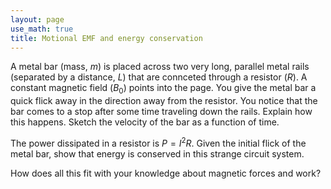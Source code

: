 ```yaml
---
layout: page
use_math: true
title: Motional EMF and energy conservation
---
```


A metal bar (mass, $m$) is placed across two very long, parallel metal rails (separated by a distance, $L$) that are connceted through a resistor ($R$). A constant magnetic field ($B_0$) points into the page. You give the metal bar a quick flick away in the direction away from the resistor. You notice that the bar comes to a stop after some time traveling down the rails. Explain how this happens. Sketch the velocity of the bar as a function of time.

The power dissipated in a resistor is $P=I^2R$. Given the initial flick of the metal bar, show that energy is conserved in this strange circuit system.

How does all this fit with your knowledge about magnetic forces and work?
